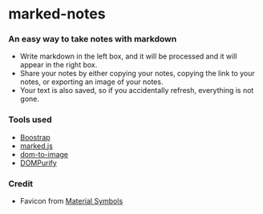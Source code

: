 # marked-notes
### An easy way to take notes with markdown

- Write markdown in the left box, and it will be processed and it will appear in the right box.
- Share your notes by either copying your notes, copying the link to your notes, or exporting an image of your notes.
- Your text is also saved, so if you accidentally refresh, everything is not gone.

### Tools used

- [Boostrap](https://getboostrap.com)
- [marked.js](https://github.com/markedjs/marked)
- [dom-to-image](https://github.com/tsayen/dom-to-image)
- [DOMPurify](https://github.com/cure53/DOMPurify)

### Credit
- Favicon from [Material Symbols](https://fonts.google.com/icons)
